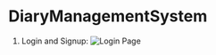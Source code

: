 # DiaryManagementSystem
1. Login and Signup: 
![Login Page](https://github.com/mz2001mz119/images/issues/1#issue-1234538206)
